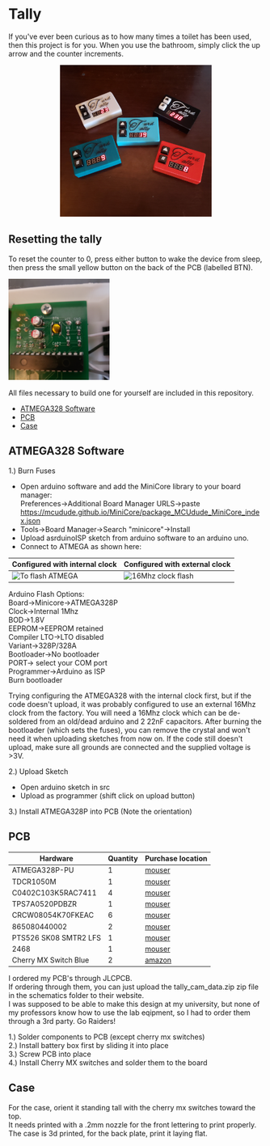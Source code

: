 # Tally

If you've ever been curious as to how many times a toilet has been used, then this project is for you.
When you use the bathroom, simply click the up arrow and the counter increments.
<p align="center">
<img src="https://github.com/jfcbooth/tally/blob/main/pictures/20211008_170915.jpg" alt="TT" width="300"/>
</p>

## Resetting the tally
To reset the counter to 0, press either button to wake the device from sleep, then press the small yellow button on the back of the PCB (labelled BTN).

<img src="https://github.com/jfcbooth/tally/blob/main/pictures/20211008_204949.jpg" alt="BTN" width="200"/>

All files necessary to build one for yourself are included in this repository.

<!-- START doctoc generated TOC please keep comment here to allow auto update -->
<!-- DON'T EDIT THIS SECTION, INSTEAD RE-RUN doctoc TO UPDATE -->

- [ATMEGA328 Software](#atmega328-software)
- [PCB](#pcb)
- [Case](#case)

<!-- END doctoc generated TOC please keep comment here to allow auto update -->

## ATMEGA328 Software
1.) Burn Fuses
 - Open arduino software and add the MiniCore library to your board manager:  
 Preferences->Additional Board Manager URLS->paste https://mcudude.github.io/MiniCore/package_MCUdude_MiniCore_index.json  
 - Tools->Board Manager->Search "minicore"->Install  
 - Upload asrduinoISP sketch from arduino software to an arduino uno.  
 - Connect to ATMEGA as shown here:  

| Configured with internal clock | Configured with external clock |
| ----------- | ----------- |
| ![To flash ATMEGA](https://www.arduino.cc/wiki/static/25a1c2b18f870ce062dff991b689111f/b53cf/SimpleBreadboardAVR.png) | ![16Mhz clock flash](https://www.arduino.cc/wiki/static/c3f22e90bda8cfd4f75bdff576559cdf/b53cf/BreadboardAVR.png) |


Arduino Flash Options:  
Board->Minicore->ATMEGA328P  
Clock->Internal 1Mhz  
BOD->1.8V  
EEPROM->EEPROM retained  
Compiler LTO->LTO disabled  
Variant->328P/328A  
Bootloader->No bootloader  
PORT-> select your COM port  
Programmer->Arduino as ISP  
Burn bootloader  

Trying configuring the ATMEGA328 with the internal clock first, but if the code doesn't upload, it was probably configured to use an external 16Mhz clock from the factory. You will need a 16Mhz clock which can be de-soldered from an old/dead arduino and 2 22nF capacitors. After burning the bootloader (which sets the fuses), you can remove the crystal and won't need it when uploading sketches from now on. If the code still doesn't upload, make sure all grounds are connected and the supplied voltage is >3V.



2.) Upload Sketch  
 - Open arduino sketch in src  
 - Upload as programmer  (shift click on upload button)

3.) Install ATMEGA328P into PCB  (Note the orientation)

## PCB
| Hardware | Quantity | Purchase location |
| -----------  | -----------  | -----------  |
| ATMEGA328P-PU | 1 | [mouser](https://www.mouser.com/ProductDetail/556-ATMEGA328P-PU) |
| TDCR1050M | 1 | [mouser](https://www.mouser.com/ProductDetail/78-TDCR1050M) |
| C0402C103K5RAC7411 | 4 | [mouser](https://www.mouser.com/ProductDetail/80-C0402C103K5R7411) |
| TPS7A0520PDBZR | 1 | [mouser](https://www.mouser.com/ProductDetail/595-TPS7A0520PDBZR) |
| CRCW08054K70FKEAC | 6 | [mouser](https://www.mouser.com/ProductDetail/71-CRCW08054K70FKEAC) |
| 865080440002 | 2 | [mouser](https://www.mouser.com/ProductDetail/710-865080440002) |
| PTS526 SK08 SMTR2 LFS | 1 | [mouser](https://www.mouser.com/ProductDetail/611-PTS526SK08SMTR2L) |
| 2468 | 1 | [mouser](https://www.mouser.com/ProductDetail/534-2468) |
| Cherry MX Switch Blue | 2 | [amazon](https://www.amazon.com/Cherry-switches-MX1AG1NN-Mechanical-Keyboard/dp/B07RQTNS58/ref=sr_1_3?dchild=1&keywords=cherry+mx+blue+switch&qid=1633447512&sr=8-3) |

I ordered my PCB's through JLCPCB.  
If ordering through them, you can just upload the tally_cam_data.zip zip file in the schematics folder to their website.  
I was supposed to be able to make this design at my university, but none of my professors know how to use the lab eqipment, so I had to order them through a 3rd party. Go Raiders!  

1.) Solder components to PCB (except cherry mx switches)  
2.) Install battery box first by sliding it into place  
3.) Screw PCB into place  
4.) Install Cherry MX switches and solder them to the board  

## Case
For the case, orient it standing tall with the cherry mx switches toward the top.  
It needs printed with a .2mm nozzle for the front lettering to print properly.  
The case is 3d printed, for the back plate, print it laying flat.  

